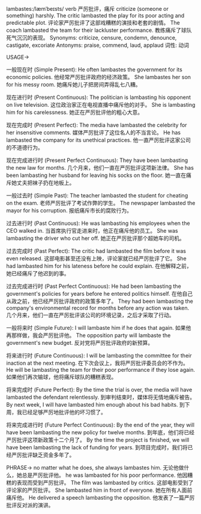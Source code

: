 lambastes:/læmˈbeɪsts/
verb
严厉批评，痛斥
criticize (someone or something) harshly.
The critic lambasted the play for its poor acting and predictable plot. 评论家严厉批评了这部戏糟糕的演技和老套的剧情。
The coach lambasted the team for their lackluster performance. 教练痛斥了球队死气沉沉的表现。
Synonyms: criticize, censure, condemn, denounce, castigate, excoriate
Antonyms: praise, commend, laud, applaud
词性: 动词


USAGE->

一般现在时 (Simple Present):
He often lambastes the government for its economic policies. 他经常严厉批评政府的经济政策。
She lambastes her son for his messy room. 她痛斥她儿子把房间弄得乱七八糟。

现在进行时 (Present Continuous):
The politician is lambasting his opponent on live television.  这位政治家正在电视直播中痛斥他的对手。
She is lambasting him for his carelessness. 她正在严厉批评他的粗心大意。

现在完成时 (Present Perfect):
The media have lambasted the celebrity for her insensitive comments. 媒体严厉批评了这位名人的不当言论。
He has lambasted the company for its unethical practices. 他一直严厉批评这家公司的不道德行为。

现在完成进行时 (Present Perfect Continuous):
They have been lambasting the new law for months.  几个月来，他们一直在严厉批评这项新法律。
She has been lambasting her husband for leaving his socks on the floor. 她一直在痛斥她丈夫把袜子扔在地板上。

一般过去时 (Simple Past):
The teacher lambasted the student for cheating on the exam. 老师严厉批评了考试作弊的学生。
The newspaper lambasted the mayor for his corruption. 报纸痛斥市长的腐败行为。

过去进行时 (Past Continuous):
He was lambasting his employees when the CEO walked in. 当首席执行官走进来时，他正在痛斥他的员工。
She was lambasting the driver who cut her off. 她正在严厉批评那个超她车的司机。

过去完成时 (Past Perfect):
The critic had lambasted the film before it was even released.  这部电影甚至还没有上映，评论家就已经严厉批评了它。
She had lambasted him for his lateness before he could explain. 在他解释之前，她已经痛斥了他迟到的事。

过去完成进行时 (Past Perfect Continuous):
He had been lambasting the government's policies for years before he entered politics himself.  在他自己从政之前，他已经严厉批评政府的政策多年了。
They had been lambasting the company's environmental record for months before any action was taken. 几个月来，他们一直在严厉批评该公司的环境记录，之后才采取了行动。

一般将来时 (Simple Future):
I will lambaste him if he does that again. 如果他再那样做，我会严厉批评他。
The opposition party will lambaste the government's new budget. 反对党将严厉批评政府的新预算。

将来进行时 (Future Continuous):
I will be lambasting the committee for their inaction at the next meeting. 在下次会议上，我将严厉批评委员会的不作为。
He will be lambasting the team for their poor performance if they lose again. 如果他们再次输球，他将痛斥球队的糟糕表现。

将来完成时 (Future Perfect):
By the time the trial is over, the media will have lambasted the defendant relentlessly. 到审判结束时，媒体将无情地痛斥被告。
By next week, I will have lambasted him enough about his bad habits. 到下周，我已经足够严厉地批评他的坏习惯了。

将来完成进行时 (Future Perfect Continuous):
By the end of the year, they will have been lambasting the new policy for twelve months. 到年底，他们将已经严厉批评这项新政策十二个月了。
By the time the project is finished, we will have been lambasting the lack of funding for years. 到项目完成时，我们将已经严厉批评缺乏资金多年了。


PHRASE->
no matter what he does, she always lambastes him. 无论他做什么，她总是严厉批评他。
he was lambasted for his poor performance. 他因糟糕的表现而受到严厉批评。
The film was lambasted by critics. 这部电影受到了评论家的严厉批评。
She lambasted him in front of everyone. 她在所有人面前痛斥他。
He delivered a speech lambasting the opposition. 他发表了一篇严厉批评反对派的演讲。
